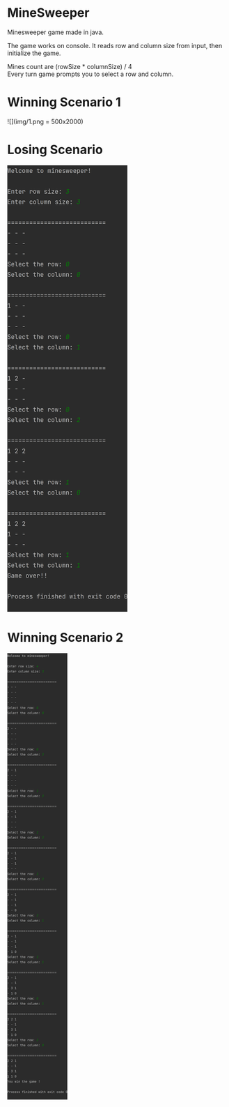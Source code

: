 # MineSweeper

Minesweeper game made in java.

The game works on console. It reads row and column size from input, then initialize the game. <br>

Mines count are (rowSize * columnSize) / 4 <br>
Every turn game prompts you to select a row and column.


# Winning Scenario 1


![](img/1.png = 500x2000)


# Losing Scenario


![](img/2.png)


# Winning Scenario 2


![](img/3.png)
